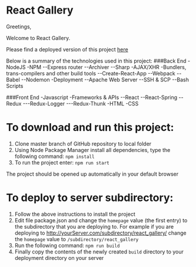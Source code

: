 # React Gallery

Greetings,

Welcome to React Gallery.

Please find a deployed version of this project
[here](http://www.waxworlds.org/dan/react_gallery/)

Below is a summary of the technologies used in this project:
  ###Back End
    -NodeJS
    -NPM
        --Express router
        --Archiver
        --Sharp
    -AJAX/XHR
    -Bundlers, trans-compilers and other build tools
        --Create-React-App
        --Webpack
        --Babel
        --Nodemon
    -Deployment
        --Apache Web Server
        --SSH & SCP
        --Bash Scripts


  ###Front End
    -Javascript
    -Frameworks & APIs
        --React
        --React-Spring
        --Redux
            ---Redux-Logger
            ---Redux-Thunk
    -HTML
    -CSS

# To download and run this project:
  1. Clone master branch of GitHub repository to local folder
  2. Using Node Package Manager install all dependencies, type the following
     command:
    `npm install`
  3. To run the project enter:
    `npm run start`

The project should be opened up automatically in your default browser

# To deploy to server subdirectory:
  1. Follow the above instructions to install the project
  2. Edit file package.json and change the `homepage` value (the first entry) to
     the subdirectory that you are deploying to. For example if you are
     deploying to http://yourServer.com/subdirectory/react_gallery/
     change the `homepage` value to `/subdirectory/react_gallery`
  3. Run the following command:
     `npm run build`
  4. Finally copy the contents of the newly created `build` directory to your
     deployment directory on your server
